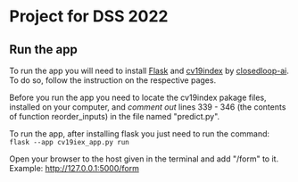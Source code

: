 # Project for DSS 2022

## Run the app
To run the app you will need to install [Flask](https://flask.palletsprojects.com/en/2.2.x/) and [cv19index](https://github.com/closedloop-ai/cv19index) by [closedloop-ai](https://github.com/closedloop-ai). To do so, follow the instruction on the respective pages.

Before you run the app you need to locate the cv19index pakage files, installed on your computer, and *comment out* lines 339 - 346 (the contents of function reorder_inputs) in the file named "predict.py".

To run the app, after installing flask you just need to run the command:
``` flask --app cv19iex_app.py run ```

Open your browser to the host given in the terminal and add "/form" to it.
Example: http://127.0.0.1:5000/form


